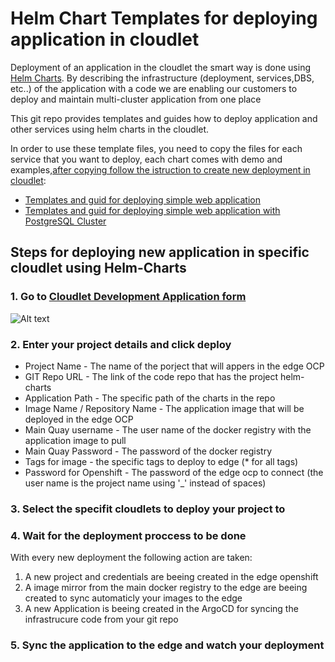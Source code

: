 # Helm Chart Templates for deploying application in cloudlet
Deployment of an application in the cloudlet the smart way is done using [Helm Charts](https://helm.sh/docs/topics/charts/).
By describing the infrastructure (deployment, services,DBS, etc..) of the application with a code we are enabling our customers to deploy and maintain multi-cluster application from one place

This git repo provides templates and guides how to deploy application and other services using helm charts in the cloudlet.

In order to use these template files, you need to copy the files for each service that you want to deploy, each chart comes with demo and examples,[after copying follow the istruction to create new deployment in cloudlet](#Steps-for-deploying-new-application-in-specific-cloudlet-using-Helm-Charts):
* [Templates and guid for deploying simple web application](https://github.com/yakirnadav/CloudletTemplates/tree/master/charts/webapp)
* [Templates and guid for deploying simple web application with PostgreSQL Cluster](https://github.com/yakirnadav/CloudletTemplates/tree/master/charts/PostgreSQL%20Cluster)


## Steps for deploying new application in specific cloudlet using Helm-Charts
### 1. Go to [Cloudlet Development Application form](http://devel.cloudlet-dev.com:8080)
![Alt text](/img/Image1.jpg?raw=true)
### 2. Enter your project details and click deploy
* Project Name - The name of the porject that will appers in the edge OCP
* GIT Repo URL - The link of the code repo that has the project helm-charts
* Application Path - The specific path of the charts in the repo
* Image Name / Repository Name - The application image that will be deployed in the edge OCP
* Main Quay username - The user name of the docker registry with the application image to pull
* Main Quay Password - The password of the docker registry
* Tags for image - the specific tags to deploy to edge (* for all tags)
* Password for Openshift - The password of the edge ocp to connect (the user name is the project name using '_' instead of spaces)

### 3. Select the specifit cloudlets to deploy your project to
### 4. Wait for the deployment proccess to be done
With every new deployment the following action are taken:
1. A new project and credentials are beeing created in the edge openshift
2. A image mirror from the main docker registry to the edge are beeing created to sync automaticly your images to the edge
3. A new Application is beeing created in the ArgoCD for syncing the infrastrucure code from your git repo

### 5. Sync the application to the edge and watch your deployment 

